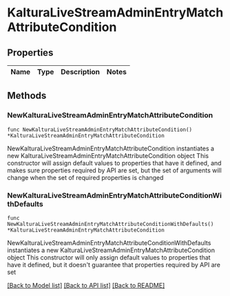# KalturaLiveStreamAdminEntryMatchAttributeCondition

## Properties

Name | Type | Description | Notes
------------ | ------------- | ------------- | -------------

## Methods

### NewKalturaLiveStreamAdminEntryMatchAttributeCondition

`func NewKalturaLiveStreamAdminEntryMatchAttributeCondition() *KalturaLiveStreamAdminEntryMatchAttributeCondition`

NewKalturaLiveStreamAdminEntryMatchAttributeCondition instantiates a new KalturaLiveStreamAdminEntryMatchAttributeCondition object
This constructor will assign default values to properties that have it defined,
and makes sure properties required by API are set, but the set of arguments
will change when the set of required properties is changed

### NewKalturaLiveStreamAdminEntryMatchAttributeConditionWithDefaults

`func NewKalturaLiveStreamAdminEntryMatchAttributeConditionWithDefaults() *KalturaLiveStreamAdminEntryMatchAttributeCondition`

NewKalturaLiveStreamAdminEntryMatchAttributeConditionWithDefaults instantiates a new KalturaLiveStreamAdminEntryMatchAttributeCondition object
This constructor will only assign default values to properties that have it defined,
but it doesn't guarantee that properties required by API are set


[[Back to Model list]](../README.md#documentation-for-models) [[Back to API list]](../README.md#documentation-for-api-endpoints) [[Back to README]](../README.md)



